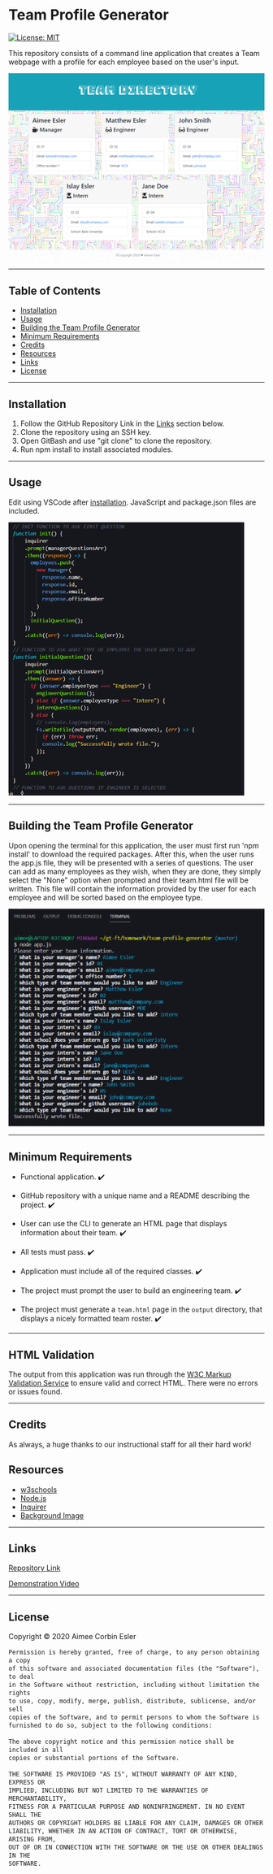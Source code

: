 # Team Profile Generator

[![License: MIT](https://img.shields.io/badge/License-MIT-yellow.svg)](https://opensource.org/licenses/MIT)

This repository consists of a command line application that creates a Team webpage with a profile for each employee based on the user's input.

![Sample](./assets/readme-images/sample.PNG)

---

## Table of Contents

- [Installation](#installation)
- [Usage](#Usage)
- [Building the Team Profile Generator](#building-the-team-profile-generator)
- [Minimum Requirements](#minimum-requirements)
- [Credits](#credits)
- [Resources](#resources)
- [Links](#Links)
- [License](#license)

---

## Installation

1. Follow the GitHub Repository Link in the [Links](#Links) section below.
1. Clone the repository using an SSH key.
1. Open GitBash and use "git clone" to clone the repository.
1. Run npm install to install associated modules.

---

## Usage

Edit using VSCode after [installation](#installation). JavaScript and package.json files are included.

![JS](./assets/readme-images/JS.PNG)

---

## Building the Team Profile Generator

Upon opening the terminal for this application, the user must first run 'npm install' to download the required packages. After this, when the user runs the app.js file, they will be presented with a series of questions. The user can add as many employees as they wish, when they are done, they simply select the "None" option when prompted and their team.html file will be written. This file will contain the information provided by the user for each employee and will be sorted based on the employee type.

![User Questions](./assets/readme-images/user.PNG)

---

## Minimum Requirements

- Functional application. :heavy_check_mark:

- GitHub repository with a unique name and a README describing the project. :heavy_check_mark:

- User can use the CLI to generate an HTML page that displays information about their team. :heavy_check_mark:

- All tests must pass. :heavy_check_mark:

- Application must include all of the required classes. :heavy_check_mark:

- The project must prompt the user to build an engineering team. :heavy_check_mark:

- The project must generate a `team.html` page in the `output` directory, that displays a nicely formatted team roster. :heavy_check_mark:

---

## HTML Validation

The output from this application was run through the [W3C Markup Validation Service](https://validator.w3.org/) to ensure valid and correct HTML. There were no errors or issues found.

---

## Credits

As always, a huge thanks to our instructional staff for all their hard work!

## Resources

- [w3schools](https://www.w3schools.com)
- [Node.js](https://nodejs.org/en/)
- [Inquirer](https://www.npmjs.com/package/inquirer)
- [Background Image](https://pixabay.com/vectors/computer-cyber-circuitry-circuits-3163437/)

---

## Links

[Repository Link](https://github.com/aimeecesler/team-profile-generator)

[Demonstration Video](https://drive.google.com/file/d/1kLhxUjcHgLvysOqys87CA0C01n74hK8a/view)

---

## License

Copyright &copy; 2020 Aimee Corbin Esler

    Permission is hereby granted, free of charge, to any person obtaining a copy
    of this software and associated documentation files (the "Software"), to deal
    in the Software without restriction, including without limitation the rights
    to use, copy, modify, merge, publish, distribute, sublicense, and/or sell
    copies of the Software, and to permit persons to whom the Software is
    furnished to do so, subject to the following conditions:

    The above copyright notice and this permission notice shall be included in all
    copies or substantial portions of the Software.

    THE SOFTWARE IS PROVIDED "AS IS", WITHOUT WARRANTY OF ANY KIND, EXPRESS OR
    IMPLIED, INCLUDING BUT NOT LIMITED TO THE WARRANTIES OF MERCHANTABILITY,
    FITNESS FOR A PARTICULAR PURPOSE AND NONINFRINGEMENT. IN NO EVENT SHALL THE
    AUTHORS OR COPYRIGHT HOLDERS BE LIABLE FOR ANY CLAIM, DAMAGES OR OTHER
    LIABILITY, WHETHER IN AN ACTION OF CONTRACT, TORT OR OTHERWISE, ARISING FROM,
    OUT OF OR IN CONNECTION WITH THE SOFTWARE OR THE USE OR OTHER DEALINGS IN THE
    SOFTWARE.
